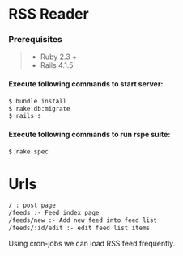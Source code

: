 # RSS Reader

### Prerequisites
> - Ruby 2.3 +
> - Rails 4.1.5

#### **Execute following commands to start server:**

```sh
$ bundle install
$ rake db:migrate
$ rails s
```

#### **Execute following commands to run rspe suite:**
```sh
$ rake spec
```

# Urls

```sh
/ : post page
/feeds :- Feed index page
/feeds/new :- Add new feed into feed list
/feeds/:id/edit :- edit feed list items
```

Using cron-jobs we can load RSS feed frequently.